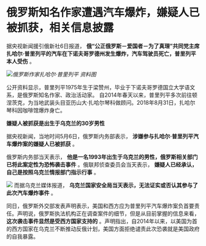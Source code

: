 # 俄罗斯知名作家遭遇汽车爆炸，嫌疑人已被抓获，相关信息披露

据央视新闻援引俄新社6日报道，
**俄“公正俄罗斯－爱国者－为了真理”共同党主席扎哈尔·普里列平的汽车在下诺夫哥罗德州发生爆炸，汽车驾驶员死亡，普里列平本人受伤** 。

![](https://inews.gtimg.com/om_bt/OXxTM4cQnSbcI9TnvFIEFJfxdORCJPehjTVaE3XfssC_4AA/1000)_俄罗斯作家扎哈尔·普里列平
资料图_

公开资料显示，普里列平1975年生于梁赞州，毕业于下诺夫哥罗德国立大学语文系，是俄罗斯知名作家、政治活动家。
自2014年春天以来，普里列平多次前往顿涅茨克，为当地武装头目亚历山大·扎哈尔琴科做顾问。2018年8月31日，扎哈尔琴科因咖啡馆爆炸身亡。

**嫌疑人被抓获是出生于乌克兰的30岁男性**

据央视新闻，当地时间5月6日，俄罗斯内务部表示， **涉嫌参与扎哈尔·普里列平汽车爆炸案的嫌疑人已被抓获** 。

俄罗斯内务部当天表示， **他是一名1993年出生于乌克兰的男性，俄罗斯相关部门已将此案定性为恐怖袭击事件** 。俄联邦侦查委员会当天表示，
**嫌疑人已经承认，自己是按照乌克兰情报部门指示行事** 。

![](https://inews.gtimg.com/om_bt/OMvJFscKuAQ7Ztyvz8aetfeQwIoV5LPvuC-7dPoTOYQ_sAA/1000)
而据乌克兰媒体报道， **乌克兰国家安全局当天表示，无法证实或否认其参与了此次汽车爆炸事件** 。

同日，俄罗斯外交部发表声明表示，美国和西方应为普里列平汽车爆炸案负首要责任。声明说，俄罗斯执法机构正在调查案件的细节，但是从目前掌握的信息来看，
**这次袭击事件显然是受西方国家支持的**
。声明指出，自2014年以来，以美国为首的西方国家在乌克兰不断推动反俄计划，美国方面拒绝谴责此次恐袭就是美国政府的自我暴露。


